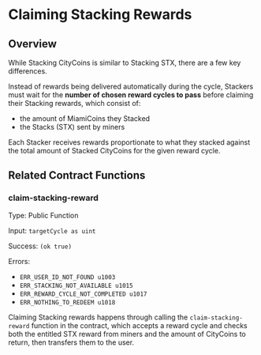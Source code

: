 # Claiming Stacking Rewards

## Overview

While Stacking CityCoins is similar to Stacking STX, there are a few key differences.

Instead of rewards being delivered automatically during the cycle, Stackers must wait for the **number of chosen reward cycles to pass** before claiming their Stacking rewards, which consist of:

* the amount of MiamiCoins they Stacked
* the Stacks \(STX\) sent by miners

Each Stacker receives rewards proportionate to what they stacked against the total amount of Stacked CityCoins for the given reward cycle.

## Related Contract Functions

### claim-stacking-reward

Type: Public Function

Input: `targetCycle as uint`

Success: `(ok true)`

Errors:

* `ERR_USER_ID_NOT_FOUND u1003`
* `ERR_STACKING_NOT_AVAILABLE u1015`
* `ERR_REWARD_CYCLE_NOT_COMPLETED u1017`
* `ERR_NOTHING_TO_REDEEM u1018`

Claiming Stacking rewards happens through calling the `claim-stacking-reward` function in the contract, which accepts a reward cycle and checks both the entitled STX reward from miners and the amount of CityCoins to return, then transfers them to the user.



